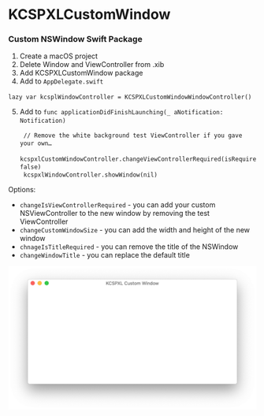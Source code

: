 # KCSPXLCustomWindow

### Custom NSWindow Swift Package

1. Create a macOS project
2. Delete Window and ViewController from .xib
3. Add KCSPXLCustomWindow package
4. Add to `AppDelegate.swift` 

`lazy var kcsplWindowController = KCSPXLCustomWindowWindowController()`

5. Add to `func applicationDidFinishLaunching(_ aNotification: Notification)`


        // Remove the white background test ViewController if you gave your own… 
        kcspxlCustomWindowController.changeViewControllerRequired(isRequired: false)
        kcspxlWindowController.showWindow(nil)
		

Options:
- `changeIsViewControllerRequired` - you can add your custom NSViewController to the new window by removing the test ViewController
- `changeCustomWindowSize` - you can add the width and height of the new window
- `chnageIsTitleRequired` - you can remove the title of the NSWindow
- `changeWindowTitle` - you can replace the default title

![screenshot](KCSPXLCustomWindow.png)